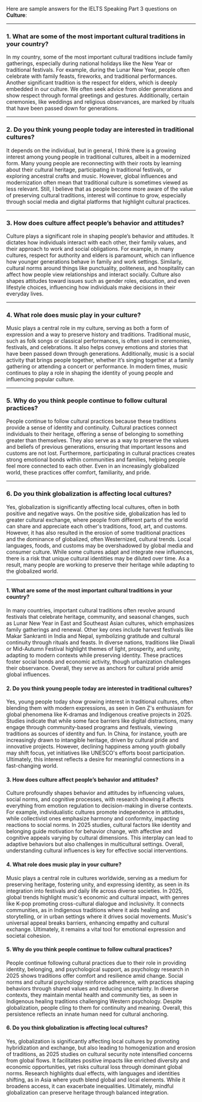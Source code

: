 Here are sample answers for the IELTS Speaking Part 3 questions on **Culture**:

---

### **1. What are some of the most important cultural traditions in your country?**

In my country, some of the most important cultural traditions include family gatherings, especially during national holidays like the New Year or traditional festivals. For example, during the Lunar New Year, people often celebrate with family feasts, fireworks, and traditional performances. Another significant tradition is the respect for elders, which is deeply embedded in our culture. We often seek advice from older generations and show respect through formal greetings and gestures. Additionally, certain ceremonies, like weddings and religious observances, are marked by rituals that have been passed down for generations.

---

### **2. Do you think young people today are interested in traditional cultures?**

It depends on the individual, but in general, I think there is a growing interest among young people in traditional cultures, albeit in a modernized form. Many young people are reconnecting with their roots by learning about their cultural heritage, participating in traditional festivals, or exploring ancestral crafts and music. However, global influences and modernization often mean that traditional culture is sometimes viewed as less relevant. Still, I believe that as people become more aware of the value of preserving cultural traditions, interest will continue to grow, especially through social media and digital platforms that highlight cultural practices.

---

### **3. How does culture affect people’s behavior and attitudes?**

Culture plays a significant role in shaping people’s behavior and attitudes. It dictates how individuals interact with each other, their family values, and their approach to work and social obligations. For example, in many cultures, respect for authority and elders is paramount, which can influence how younger generations behave in family and work settings. Similarly, cultural norms around things like punctuality, politeness, and hospitality can affect how people view relationships and interact socially. Culture also shapes attitudes toward issues such as gender roles, education, and even lifestyle choices, influencing how individuals make decisions in their everyday lives.

---

### **4. What role does music play in your culture?**

Music plays a central role in my culture, serving as both a form of expression and a way to preserve history and traditions. Traditional music, such as folk songs or classical performances, is often used in ceremonies, festivals, and celebrations. It also helps convey emotions and stories that have been passed down through generations. Additionally, music is a social activity that brings people together, whether it’s singing together at a family gathering or attending a concert or performance. In modern times, music continues to play a role in shaping the identity of young people and influencing popular culture.

---

### **5. Why do you think people continue to follow cultural practices?**

People continue to follow cultural practices because these traditions provide a sense of identity and continuity. Cultural practices connect individuals to their heritage, offering a sense of belonging to something greater than themselves. They also serve as a way to preserve the values and beliefs of previous generations, ensuring that important lessons and customs are not lost. Furthermore, participating in cultural practices creates strong emotional bonds within communities and families, helping people feel more connected to each other. Even in an increasingly globalized world, these practices offer comfort, familiarity, and pride.

---

### **6. Do you think globalization is affecting local cultures?**

Yes, globalization is significantly affecting local cultures, often in both positive and negative ways. On the positive side, globalization has led to greater cultural exchange, where people from different parts of the world can share and appreciate each other's traditions, food, art, and customs. However, it has also resulted in the erosion of some traditional practices and the dominance of globalized, often Westernized, cultural trends. Local languages, foods, and customs may be overshadowed by global media and consumer culture. While some cultures adapt and integrate new influences, there is a risk that unique cultural identities may be diluted over time. As a result, many people are working to preserve their heritage while adapting to the globalized world.

---


#### 1. What are some of the most important cultural traditions in your country?
In many countries, important cultural traditions often revolve around festivals that celebrate heritage, community, and seasonal changes, such as Lunar New Year in East and Southeast Asian cultures, which emphasizes family gatherings and renewal. Other key ones include harvest festivals like Makar Sankranti in India and Nepal, symbolizing gratitude and cultural continuity through rituals and feasts. In diverse nations, traditions like Diwali or Mid-Autumn Festival highlight themes of light, prosperity, and unity, adapting to modern contexts while preserving identity. These practices foster social bonds and economic activity, though urbanization challenges their observance. Overall, they serve as anchors for cultural pride amid global influences.

#### 2. Do you think young people today are interested in traditional cultures?
Yes, young people today show growing interest in traditional cultures, often blending them with modern expressions, as seen in Gen Z's enthusiasm for global phenomena like K-dramas and Indigenous creative projects in 2025. Studies indicate that while some face barriers like digital distractions, many engage through community-based programs and festivals, viewing traditions as sources of identity and fun. In China, for instance, youth are increasingly drawn to intangible heritage, driven by cultural pride and innovative projects. However, declining happiness among youth globally may shift focus, yet initiatives like UNESCO's efforts boost participation. Ultimately, this interest reflects a desire for meaningful connections in a fast-changing world.

#### 3. How does culture affect people’s behavior and attitudes?
Culture profoundly shapes behavior and attitudes by influencing values, social norms, and cognitive processes, with research showing it affects everything from emotion regulation to decision-making in diverse contexts. For example, individualistic cultures promote independence in attitudes, while collectivist ones emphasize harmony and conformity, impacting reactions to social norms. In 2025 studies, cultural factors like identity and belonging guide motivation for behavior change, with affective and cognitive appeals varying by cultural dimensions. This interplay can lead to adaptive behaviors but also challenges in multicultural settings. Overall, understanding cultural influences is key for effective social interventions.

#### 4. What role does music play in your culture?
Music plays a central role in cultures worldwide, serving as a medium for preserving heritage, fostering unity, and expressing identity, as seen in its integration into festivals and daily life across diverse societies. In 2025, global trends highlight music's economic and cultural impact, with genres like K-pop promoting cross-cultural dialogue and inclusivity. It connects communities, as in Indigenous traditions where it aids healing and storytelling, or in urban settings where it drives social movements. Music's universal appeal breaks barriers, enhancing empathy and cultural exchange. Ultimately, it remains a vital tool for emotional expression and societal cohesion.

#### 5. Why do you think people continue to follow cultural practices?
People continue following cultural practices due to their role in providing identity, belonging, and psychological support, as psychology research in 2025 shows traditions offer comfort and resilience amid change. Social norms and cultural psychology reinforce adherence, with practices shaping behaviors through shared values and reducing uncertainty. In diverse contexts, they maintain mental health and community ties, as seen in Indigenous healing traditions challenging Western psychology. Despite globalization, people cling to them for continuity and meaning. Overall, this persistence reflects an innate human need for cultural anchoring.

#### 6. Do you think globalization is affecting local cultures?
Yes, globalization is significantly affecting local cultures by promoting hybridization and exchange, but also leading to homogenization and erosion of traditions, as 2025 studies on cultural security note intensified concerns from global flows. It facilitates positive impacts like enriched diversity and economic opportunities, yet risks cultural loss through dominant global norms. Research highlights dual effects, with languages and identities shifting, as in Asia where youth blend global and local elements. While it broadens access, it can exacerbate inequalities. Ultimately, mindful globalization can preserve heritage through balanced integration.
